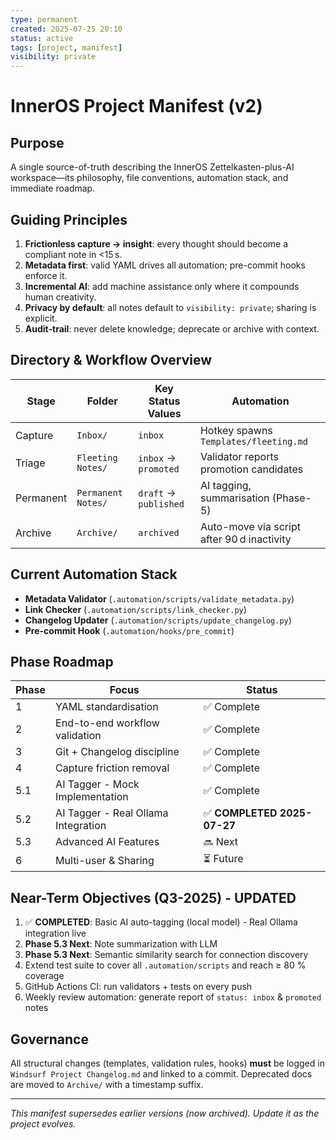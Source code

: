 ```yaml
---
type: permanent
created: 2025-07-25 20:10
status: active
tags: [project, manifest]
visibility: private
---
```


# InnerOS Project Manifest (v2)

## Purpose
A single source-of-truth describing the InnerOS Zettelkasten-plus-AI workspace—its philosophy, file conventions, automation stack, and immediate roadmap.

## Guiding Principles
1. **Frictionless capture → insight**: every thought should become a compliant note in <15 s.
2. **Metadata first**: valid YAML drives all automation; pre-commit hooks enforce it.
3. **Incremental AI**: add machine assistance only where it compounds human creativity.
4. **Privacy by default**: all notes default to `visibility: private`; sharing is explicit.
5. **Audit-trail**: never delete knowledge; deprecate or archive with context.

## Directory & Workflow Overview
| Stage | Folder | Key Status Values | Automation |
|-------|--------|------------------|------------|
| Capture | `Inbox/` | `inbox` | Hotkey spawns `Templates/fleeting.md` |
| Triage  | `Fleeting Notes/` | `inbox` → `promoted` | Validator reports promotion candidates |
| Permanent | `Permanent Notes/` | `draft` → `published` | AI tagging, summarisation (Phase-5) |
| Archive | `Archive/` | `archived` | Auto-move via script after 90 d inactivity |

## Current Automation Stack
- **Metadata Validator** (`.automation/scripts/validate_metadata.py`)
- **Link Checker** (`.automation/scripts/link_checker.py`)
- **Changelog Updater** (`.automation/scripts/update_changelog.py`)
- **Pre-commit Hook** (`.automation/hooks/pre_commit`)

## Phase Roadmap
| Phase | Focus | Status |
|-------|-------|--------|
| 1 | YAML standardisation | ✅ Complete |
| 2 | End-to-end workflow validation | ✅ Complete |
| 3 | Git + Changelog discipline | ✅ Complete |
| 4 | Capture friction removal | ✅ Complete |
| 5.1 | AI Tagger - Mock Implementation | ✅ Complete |
| 5.2 | AI Tagger - Real Ollama Integration | ✅ **COMPLETED 2025-07-27** |
| 5.3 | Advanced AI Features | 🔜 Next |
| 6 | Multi-user & Sharing | ⏳ Future |

## Near-Term Objectives (Q3-2025) - UPDATED
1. ✅ **COMPLETED**: Basic AI auto-tagging (local model) - Real Ollama integration live
2. **Phase 5.3 Next**: Note summarization with LLM
3. **Phase 5.3 Next**: Semantic similarity search for connection discovery
4. Extend test suite to cover all `.automation/scripts` and reach ≥ 80 % coverage
5. GitHub Actions CI: run validators + tests on every push
6. Weekly review automation: generate report of `status: inbox` & `promoted` notes

## Governance
All structural changes (templates, validation rules, hooks) **must** be logged in `Windsurf Project Changelog.md` and linked to a commit. Deprecated docs are moved to `Archive/` with a timestamp suffix.

---
_This manifest supersedes earlier versions (now archived). Update it as the project evolves._
